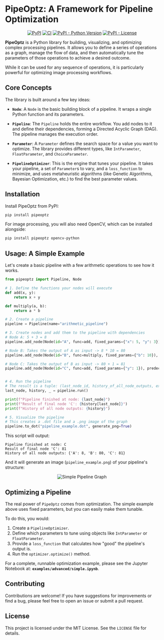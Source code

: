 # PipeOptz: A Framework for Pipeline Optimization

<p align="center">
  <a href="https://pypi.org/project/pipeoptz/"><img alt="PyPI" src="https://img.shields.io/pypi/v/pipeoptz"></a>
  <a href="https://github.com/centralelyon/pipeoptz/actions/workflows/ci.yml"><img alt="CI" src="https://github.com/centralelyon/pipeoptz/actions/workflows/ci.yml/badge.svg"></a>
  <a href="https://pypi.org/project/pipeoptz/"><img alt="PyPI - Python Version" src="https://img.shields.io/pypi/pyversions/pipeoptz"></a>
  <a href="https://github.com/centralelyon/pipeoptz/blob/main/LICENSE"><img alt="PyPI - License" src="https://img.shields.io/pypi/l/pipeoptz"></a>
</p>

**PipeOptz** is a Python library for building, visualizing, and optimizing complex processing pipelines. It allows you to define a series of operations as a graph, manage the flow of data, and then automatically tune the parameters of those operations to achieve a desired outcome.

While it can be used for any sequence of operations, it is particularly powerful for optimizing image processing workflows.

## Core Concepts

The library is built around a few key ideas:

- **`Node`**: A `Node` is the basic building block of a pipeline. It wraps a single Python function and its parameters.

- **`Pipeline`**: The `Pipeline` holds the entire workflow. You add nodes to it and define their dependencies, forming a Directed Acyclic Graph (DAG). The pipeline manages the execution order.

- **`Parameter`**: A `Parameter` defines the search space for a value you want to optimize. The library provides different types, like `IntParameter`, `FloatParameter`, and `ChoiceParameter`.

- **`PipelineOptimizer`**: This is the engine that tunes your pipeline. It takes your pipeline, a set of `Parameter`s to vary, and a `loss_function` to minimize, and uses metaheuristic algorithms (like Genetic Algorithms, Bayesian Optimization, etc.) to find the best parameter values.

## Installation

Install PipeOptz from PyPI:

```bash
pip install pipeoptz
```

For image processing, you will also need OpenCV, which can be installed alongside:

```bash
pip install pipeoptz opencv-python
```

## Usage: A Simple Example

Let's create a basic pipeline with a few arithmetic operations to see how it works.

```python
from pipeoptz import Pipeline, Node

# 1. Define the functions your nodes will execute
def add(x, y):
    return x + y

def multiply(a, b):
    return a * b

# 2. Create a pipeline
pipeline = Pipeline(name="arithmetic_pipeline")

# 3. Create nodes and add them to the pipeline with dependencies
# Node A: 5 + 3 = 8
pipeline.add_node(Node(id="A", func=add, fixed_params={"x": 5, "y": 3}))

# Node B: Takes the output of A as input -> 8 * 10 = 80
pipeline.add_node(Node(id="B", func=multiply, fixed_params={"b": 10}), predecessors={"a": "A"})

# Node C: Takes the output of B as input -> 80 + 1 = 81
pipeline.add_node(Node(id="C", func=add, fixed_params={"y": 1}), predecessors={"x": "B"})


# 4. Run the pipeline
# The result is a tuple: (last_node_id, history_of_all_node_outputs, execution_times)
last_node, history, _ = pipeline.run()

print(f"Pipeline finished at node: {last_node}")
print(f"Result of final node 'C': {history[last_node]}")
print(f"History of all node outputs: {history}")

# 5. Visualize the pipeline
# This creates a .dot file and a .png image of the graph
pipeline.to_dot("pipeline_example.dot", generate_png=True)
```

This script will output:

```
Pipeline finished at node: C
Result of final node 'C': 81
History of all node outputs: {'A': 8, 'B': 80, 'C': 81}
```

And it will generate an image (`pipeline_example.png`) of your pipeline's structure:

<div align="center">
  <img src="examples/basic/pipeline_example.png" alt="Simple Pipeline Graph"/>
</div>

## Optimizing a Pipeline

The real power of `PipeOptz` comes from optimization. The simple example above uses fixed parameters, but you can easily make them tunable.

To do this, you would:
1.  Create a `PipelineOptimizer`.
2.  Define which parameters to tune using objects like `IntParameter` or `FloatParameter`.
3.  Provide a `loss_function` that calculates how "good" the pipeline's output is.
4.  Run the `optimizer.optimize()` method.

For a complete, runnable optimization example, please see the Jupyter Notebook at: **`examples/advanced/simple.ipynb`**.

## Contributing

Contributions are welcome! If you have suggestions for improvements or find a bug, please feel free to open an issue or submit a pull request.

## License

This project is licensed under the MIT License. See the `LICENSE` file for details.